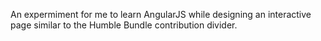 An expermiment for me to learn AngularJS while
designing an interactive page similar to the
Humble Bundle contribution divider.
